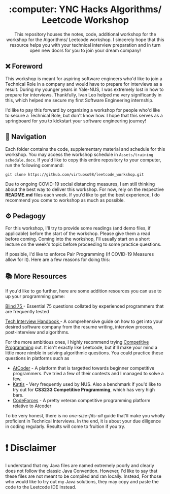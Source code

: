 <h1 align="center"> :computer: YNC Hacks Algorithms/ Leetcode Workshop </h1>

<p align="center"> This repository houses the notes, code, additional workshop for the workshop for the Algorithms/ Leetcode workshop. I sincerely hope that this resource helps you with your technical interview preparation and in turn open new doors for you to join your dream company! </p>

## :x: Foreword

This workshop is meant for aspiring software engineers who'd like to join a Technical Role in a company and would have to prepare for interviews as a result. During my younger years in Yale-NUS, I was extremely lost in how to prepare for interviews. Thankfully, Ivan Leo helped me very significantly in this, which helped me secure my first Software Engineering internship.

I'd like to pay this forward by organizing a workshop for people who'd like to secure a Technical Role, but don't know how. I hope that this serves as a springboard for you to kickstart your software engineering journey!

## :open_file_folder: Navigation

Each folder contains the code, supplementary material and schedule for this workshop. You may access the workshop schedule in `Assets/training schedule.docx`. If you'd like to copy this entire repository to your computer, run the following command:

```
git clone https://github.com/virtuoso98/leetcode_workshop.git
```

Due to ongoing COVID-19 social distancing measures, I am still thinking about the best way to deliver this workshop. For now, rely on the respective **README.md** files each week. If you'd like to get the best experience, I do recommend you come to workshop as much as possible.

## :gear: Pedagogy

For this workshop, I'll try to provide some readings (and demo files, if applicable) before the start of the workshop. Please give them a read before coming. Coming into the workshop, I'll usually start on a short lecture on the week's topic before proceeding to some practice questions.

If possible, I'd like to enforce Pair Programming (If COVID-19 Measures allow for it). Here are a few reasons for doing this:

## :books: More Resources

If you'd like to go further, here are some addition resources you can use to up your programming game:

<a href="https://leetcode.com/discuss/general-discussion/460599/blind-75-leetcode-questions"> Blind 75 </a> - Essential 75 questions collated by experienced programmers that are frequently tested

<a href="https://techinterviewhandbook.org/introduction">Tech Interview Handbook </a> - A comprehensive guide on how to get into your desired software company from the resume writing, interview process, post-interview and algorithms.

For the more ambitious ones, I highly recommend trying <a href="https://en.wikipedia.org/wiki/Competitive_programming">Competitive Programming</a> out. It isn't exactly like Leetcode, but it'll make your mind a little more nimble in solving algorithmic questions. You could practice these questions in platforms such as

- <a href="https://codeforces.com/">AtCoder</a> - A platform that is targetted towards beginner competitive programmers. I've tried a few of their contests and I managed to solve a few.
- <a href="https://open.kattis.com/">Kattis</a> - Very frequently used by NUS. Also a benchmark if you'd like to try out for **CS3233 Competitive Programming**, which has very high bars.
- <a href="https://codeforces.com/">CodeForces</a> - A pretty veteran competitive programming platform relative to Atcoder

To be very honest, there is no _one-size-fits-all_ guide that'll make you wholly proficient in Technical Interviews. In the end, it is about your due diligence in coding regularly. Results will come to fruition if you try.

# :exclamation: Disclaimer

I understand that my Java files are named extremely poorly and clearly does not follow the classic Java Convention. However, I'd like to say that these files are not meant to be compiled and ran locally. Instead, For those who would like to try out my Java solutions, they may copy and paste the code to the Leetcode IDE Instead.
